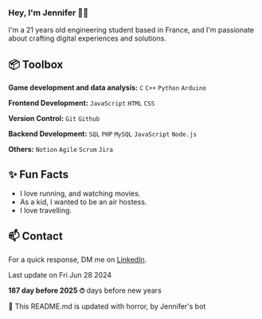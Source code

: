 
### Hey, I'm Jennifer 👋🏽  

I'm a 21 years old engineering student based in France, and I'm passionate about crafting digital experiences and solutions.
 
## 📦 Toolbox

**Game development and data analysis:** `C` `C++` `Python` `Arduino`

**Frontend Development:**  `JavaScript` `HTML` `CSS`
 
**Version Control:** `Git` `Github`

**Backend Development:** `SQL`  `PHP`   `MySQL` `JavaScript` `Node.js`

**Others:**  `Notion`  `Agile`  `Scrum` `Jira`
 
## ✨ Fun Facts 

- I love running, and watching movies.
- As a kid, I wanted to be an air hostess.
- I love travelling.

## 📫 Contact

 For a quick response, DM me on [LinkedIn](https://www.linkedin.com/in/jennifer-kouassi-534434233/).
 
 Last update on Fri Jun 28 2024

**187 day before 2025 ⏱** days before new years

🤖 This README.md is updated with horror, by Jennifer's bot
 